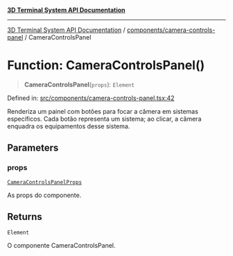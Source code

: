 [**3D Terminal System API Documentation**](../../../README.md)

***

[3D Terminal System API Documentation](../../../README.md) / [components/camera-controls-panel](../README.md) / CameraControlsPanel

# Function: CameraControlsPanel()

> **CameraControlsPanel**(`props`): `Element`

Defined in: [src/components/camera-controls-panel.tsx:42](https://github.com/Dicommunitas/ThreeJS_Terminal_3D/blob/c0b82ba8679b8f85845255448514bad599eca08d/src/components/camera-controls-panel.tsx#L42)

Renderiza um painel com botões para focar a câmera em sistemas específicos.
Cada botão representa um sistema; ao clicar, a câmera enquadra os equipamentos desse sistema.

## Parameters

### props

[`CameraControlsPanelProps`](../interfaces/CameraControlsPanelProps.md)

As props do componente.

## Returns

`Element`

O componente CameraControlsPanel.
